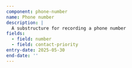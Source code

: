 ```yaml
---
component: phone-number
name: Phone number
description: |
  A substructure for recording a phone number
fields:
  - field: number
  - field: contact-priority
entry-date: 2025-05-30
end-date: ''
---
```

